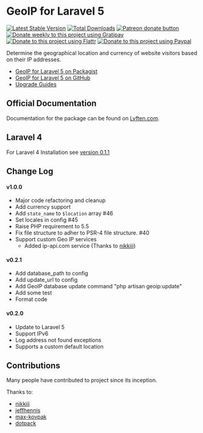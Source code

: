 # GeoIP for Laravel 5

[![Latest Stable Version](https://poser.pugx.org/torann/geoip/v/stable.png)](https://packagist.org/packages/torann/geoip)
[![Total Downloads](https://poser.pugx.org/torann/geoip/downloads.png)](https://packagist.org/packages/torann/geoip)
[![Patreon donate button](https://img.shields.io/badge/patreon-donate-yellow.svg)](https://www.patreon.com/torann)
[![Donate weekly to this project using Gratipay](https://img.shields.io/badge/gratipay-donate-yellow.svg)](https://gratipay.com/~torann)
[![Donate to this project using Flattr](https://img.shields.io/badge/flattr-donate-yellow.svg)](https://flattr.com/profile/torann)
[![Donate to this project using Paypal](https://img.shields.io/badge/Donate-PayPal-green.svg)](https://www.paypal.com/cgi-bin/webscr?cmd=_s-xclick&hosted_button_id=4CJA2A97NPYVU)

Determine the geographical location and currency of website visitors based on their IP addresses.

- [GeoIP for Laravel 5 on Packagist](https://packagist.org/packages/torann/geoip)
- [GeoIP for Laravel 5 on GitHub](https://github.com/Torann/laravel-geoip)
- [Upgrade Guides](http://lyften.com/projects/laravel-geoip/doc/upgrade.html)

## Official Documentation

Documentation for the package can be found on [Lyften.com](http://lyften.com/projects/laravel-geoip/).

## Laravel 4

For Laravel 4 Installation see [version 0.1.1](https://github.com/Torann/laravel-geoip/tree/0.1.1)

## Change Log

#### v1.0.0

- Major code refactoring and cleanup
- Add currency support
- Add `state_name` to `$location` array #46
- Set locales in config #45
- Raise PHP requirement to 5.5
- Fix file structure to adher to PSR-4 file structure. #40
- Support custom Geo IP services
  - Added ip-api.com service (Thanks to [nikkiii](https://github.com/nikkiii))

#### v0.2.1

- Add database_path to config
- Add update_url to config
- Add GeoIP database update command "php artisan geoip:update"
- Add some test
- Format code

#### v0.2.0

- Update to Laravel 5
- Support IPv6
- Log address not found exceptions
- Supports a custom default location

## Contributions

Many people have contributed to project since its inception.

Thanks to:

- [nikkiii](https://github.com/nikkiii)
- [jeffhennis](https://github.com/jeffhennis)
- [max-kovpak](https://github.com/max-kovpak)
- [dotpack](https://github.com/dotpack)